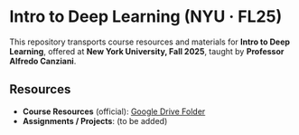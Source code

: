 # Intro to Deep Learning (NYU · FL25)

This repository transports course resources and materials for **Intro to Deep Learning**, offered at **New York University, Fall 2025**, taught by **Professor Alfredo Canziani**.

## Resources
- **Course Resources** (official): [Google Drive Folder](https://drive.google.com/drive/folders/1O3XhceiCXuNcOgrUG5NyPBeefBKBzpHh)
- **Assignments / Projects**: (to be added)
